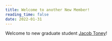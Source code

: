```yaml
---
title: Welcome to another New Member!
reading_time: false
date: 2022-01-31
---
```


Welcome to new graduate student [Jacob Toney](/author/jacob-w-toney)!
<!--more-->
